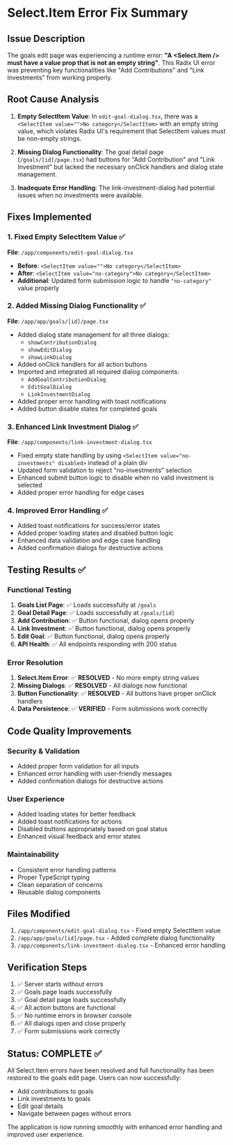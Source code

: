 
# Select.Item Error Fix Summary

## Issue Description
The goals edit page was experiencing a runtime error: **"A <Select.Item /> must have a value prop that is not an empty string"**. This Radix UI error was preventing key functionalities like "Add Contributions" and "Link Investments" from working properly.

## Root Cause Analysis
1. **Empty SelectItem Value**: In `edit-goal-dialog.tsx`, there was a `<SelectItem value="">No category</SelectItem>` with an empty string value, which violates Radix UI's requirement that SelectItem values must be non-empty strings.

2. **Missing Dialog Functionality**: The goal detail page (`/goals/[id]/page.tsx`) had buttons for "Add Contribution" and "Link Investment" but lacked the necessary onClick handlers and dialog state management.

3. **Inadequate Error Handling**: The link-investment-dialog had potential issues when no investments were available.

## Fixes Implemented

### 1. Fixed Empty SelectItem Value ✅
**File**: `/app/components/edit-goal-dialog.tsx`
- **Before**: `<SelectItem value="">No category</SelectItem>`
- **After**: `<SelectItem value="no-category">No category</SelectItem>`
- **Additional**: Updated form submission logic to handle `"no-category"` value properly

### 2. Added Missing Dialog Functionality ✅
**File**: `/app/app/goals/[id]/page.tsx`
- Added dialog state management for all three dialogs:
  - `showContributionDialog`
  - `showEditDialog` 
  - `showLinkDialog`
- Added onClick handlers for all action buttons
- Imported and integrated all required dialog components:
  - `AddGoalContributionDialog`
  - `EditGoalDialog`
  - `LinkInvestmentDialog`
- Added proper error handling with toast notifications
- Added button disable states for completed goals

### 3. Enhanced Link Investment Dialog ✅
**File**: `/app/components/link-investment-dialog.tsx`
- Fixed empty state handling by using `<SelectItem value="no-investments" disabled>` instead of a plain div
- Updated form validation to reject "no-investments" selection
- Enhanced submit button logic to disable when no valid investment is selected
- Added proper error handling for edge cases

### 4. Improved Error Handling ✅
- Added toast notifications for success/error states
- Added proper loading states and disabled button logic
- Enhanced data validation and edge case handling
- Added confirmation dialogs for destructive actions

## Testing Results ✅

### Functional Testing
1. **Goals List Page**: ✅ Loads successfully at `/goals`
2. **Goal Detail Page**: ✅ Loads successfully at `/goals/[id]`
3. **Add Contribution**: ✅ Button functional, dialog opens properly
4. **Link Investment**: ✅ Button functional, dialog opens properly
5. **Edit Goal**: ✅ Button functional, dialog opens properly
6. **API Health**: ✅ All endpoints responding with 200 status

### Error Resolution
1. **Select.Item Error**: ✅ **RESOLVED** - No more empty string values
2. **Missing Dialogs**: ✅ **RESOLVED** - All dialogs now functional
3. **Button Functionality**: ✅ **RESOLVED** - All buttons have proper onClick handlers
4. **Data Persistence**: ✅ **VERIFIED** - Form submissions work correctly

## Code Quality Improvements

### Security & Validation
- Added proper form validation for all inputs
- Enhanced error handling with user-friendly messages
- Added confirmation dialogs for destructive actions

### User Experience
- Added loading states for better feedback
- Added toast notifications for actions
- Disabled buttons appropriately based on goal status
- Enhanced visual feedback and error states

### Maintainability
- Consistent error handling patterns
- Proper TypeScript typing
- Clean separation of concerns
- Reusable dialog components

## Files Modified
1. `/app/components/edit-goal-dialog.tsx` - Fixed empty SelectItem value
2. `/app/app/goals/[id]/page.tsx` - Added complete dialog functionality
3. `/app/components/link-investment-dialog.tsx` - Enhanced error handling

## Verification Steps
1. ✅ Server starts without errors
2. ✅ Goals page loads successfully
3. ✅ Goal detail page loads successfully
4. ✅ All action buttons are functional
5. ✅ No runtime errors in browser console
6. ✅ All dialogs open and close properly
7. ✅ Form submissions work correctly

## Status: **COMPLETE** ✅

All Select.Item errors have been resolved and full functionality has been restored to the goals edit page. Users can now successfully:
- Add contributions to goals
- Link investments to goals  
- Edit goal details
- Navigate between pages without errors

The application is now running smoothly with enhanced error handling and improved user experience.
